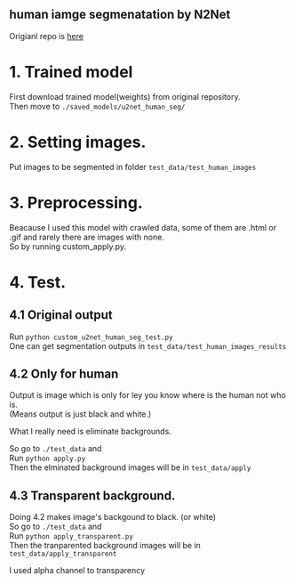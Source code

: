 ## human iamge segmenatation by N2Net  

Origianl repo is [here](https://github.com/xuebinqin/U-2-Net)  


# 1. Trained model  

First download trained model(weights) from original repository.  
Then move to `./saved_models/u2net_human_seg/`  

# 2. Setting images.  

Put images to be segmented in folder `test_data/test_human_images`  

# 3. Preprocessing.  

Beacause I used this model with crawled data, some of them are .html or .gif and rarely there are images with none.  
So by running custom_apply.py.  

# 4. Test.  

## 4.1 Original output

Run `python custom_u2net_human_seg_test.py`  
One can get segmentation outputs in `test_data/test_human_images_results`  

## 4.2 Only for human  

Output is image which is only for ley you know where is the human not who is.  
(Means output is just black and white.)

What I really need is eliminate backgrounds.  

So go to `./test_data` and   
Run `python apply.py`  
Then the elminated background images will be in `test_data/apply`  

## 4.3 Transparent background.  

Doing 4.2 makes image's backgound to black. (or white)  
So go to `./test_data` and   
Run `python apply_transparent.py`  
Then the tranparented background images will be in `test_data/apply_transparent`  

I used alpha channel to transparency


